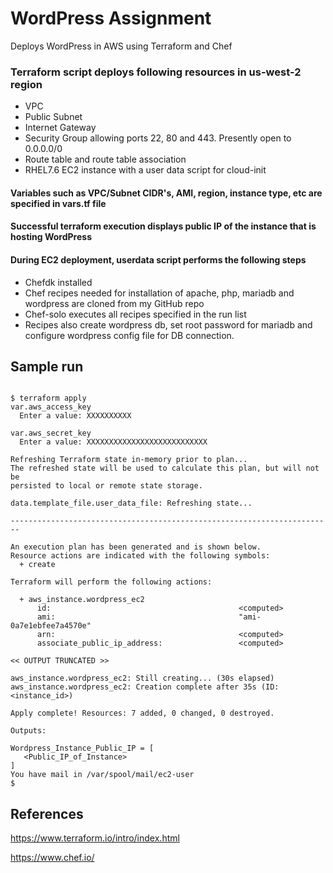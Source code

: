 # WordPress Assignment

Deploys WordPress in AWS using Terraform and Chef

### Terraform script deploys following resources in us-west-2 region
-  VPC
-  Public Subnet
-  Internet Gateway
-  Security Group allowing ports 22, 80 and 443. Presently open to 0.0.0.0/0
-  Route table and route table association
-  RHEL7.6 EC2 instance with a user data script for cloud-init
#### Variables such as VPC/Subnet CIDR's, AMI, region, instance type, etc are specified in vars.tf file
#### Successful terraform execution displays public IP of the instance that is hosting WordPress
#### During EC2 deployment, userdata script performs the following steps
-  Chefdk installed 
-  Chef recipes needed for installation of apache, php, mariadb and wordpress are cloned from my GitHub repo
-  Chef-solo executes all recipes specified in the run list
-  Recipes also create wordpress db, set root password for mariadb and configure wordpress config file for DB connection.

## Sample run
```

$ terraform apply
var.aws_access_key
  Enter a value: XXXXXXXXXX

var.aws_secret_key
  Enter a value: XXXXXXXXXXXXXXXXXXXXXXXXXXX

Refreshing Terraform state in-memory prior to plan...
The refreshed state will be used to calculate this plan, but will not be
persisted to local or remote state storage.

data.template_file.user_data_file: Refreshing state...

------------------------------------------------------------------------

An execution plan has been generated and is shown below.
Resource actions are indicated with the following symbols:
  + create

Terraform will perform the following actions:

  + aws_instance.wordpress_ec2
      id:                                          <computed>
      ami:                                         "ami-0a7e1ebfee7a4570e"
      arn:                                         <computed>
      associate_public_ip_address:                 <computed>

<< OUTPUT TRUNCATED >>

aws_instance.wordpress_ec2: Still creating... (30s elapsed)
aws_instance.wordpress_ec2: Creation complete after 35s (ID: <instance_id>)

Apply complete! Resources: 7 added, 0 changed, 0 destroyed.

Outputs:

Wordpress_Instance_Public_IP = [
   <Public_IP_of_Instance> 
]
You have mail in /var/spool/mail/ec2-user
$

```

## References

https://www.terraform.io/intro/index.html

https://www.chef.io/

